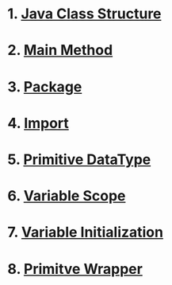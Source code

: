 
# 1. [Java Class Structure](./jcs.md)
# 2. [Main Method](./mm.md)
# 3. [Package](./package.md)
# 4. [Import](./import.md)
# 5. [Primitive DataType](./pd.md)
# 6. [Variable Scope](./vs.md)
# 7. [Variable Initialization](./vi.md)
# 8. [Primitve Wrapper](./pw.md)







